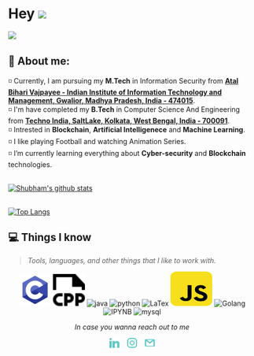 # Hey <img src="https://github.com/TheDudeThatCode/TheDudeThatCode/blob/master/Assets/Hi.gif" width="29px"> 
![](https://camo.githubusercontent.com/992babdffd8c74a1502de375fbdf7e4d54773242/68747470733a2f2f6d656469612e67697068792e636f6d2f6d656469612f53576f536b4e36447854737a71494b4571762f67697068792e676966)

## :raising_hand: About me:
◽ Currently, I am pursuing my <b>M.Tech</b> in Information Security from <a href="https://www.iiitm.ac.in/index.php/en/"><b> Atal Bihari Vajpayee - Indian Institute of Information Technology and Management, Gwalior, Madhya Pradesh, India - 474015</b></a>.<br>
◽ I'm have completed my <b>B.Tech</b> in Computer Science And Engineering from <a href="https://www.ticollege.ac.in/"> <b>Techno India, SaltLake, Kolkata, West Bengal, India - 700091</b></a>.<br>
◽ Intrested in <b>Blockchain</b>, <b>Artificial Intelligenece</b> and <b>Machine Learning</b>.<br>
◽ I like playing Football and watching Animation Series.<br>
◽ I’m currently learning everything about **Cyber-security** and **Blockchain** technologies.<br>

<br>
<a href="https://github.com/ishubhamkr">
   <img src="https://github-readme-stats.vercel.app/api?username=ishubhamkr&hide=issues&show_icons=true&theme=gotham&locale=en&layout=compact" alt="Shubham's github stats" width=450px/>
</a><br><br>

<div id="tech"></div>

[![Top Langs](https://github-readme-stats.vercel.app/api/top-langs/?username=ishubhamkr&layout=compact&text_color=daf7dc&bg_color=151515)](https://github.com/ishubhamkr/github-readme-stats)


## 💻 Things I know
> <i>Tools, languages, and other things that I like to work with.</i>
<p align="center">
	  <img src="https://github.com/ishubhamkr/ishubhamkr/blob/main/icons/c-programming.svg" alt="C" width="65" height="65"/> 
	<img src="https://github.com/ishubhamkr/ishubhamkr/blob/main/icons/cpp.svg" alt="CPP" width="65" height="65"/> 
      <img src="https://www.vectorlogo.zone/logos/java/java-icon.svg" alt="java" width="65" height="65"/> 
      <img src="https://www.vectorlogo.zone/logos/python/python-icon.svg" alt="python" width="55" height="55"/>
	<img src="https://upload.wikimedia.org/wikipedia/commons/9/92/LaTeX_logo.svg" alt="LaTex" width="65" height="65"/> 
      <img src="https://github.com/ishubhamkr/ishubhamkr/blob/main/icons/js.svg" alt="JavaScript" width="85" height="70"/> 
      <img src="https://www.vectorlogo.zone/logos/golang/golang-ar21.svg" alt="Golang" width="55" height="75"/>
      <img src="https://www.vectorlogo.zone/logos/jupyter/jupyter-icon.svg" alt="IPYNB" width="55" height="55"/>
      <img src="https://www.vectorlogo.zone/logos/mysql/mysql-ar21.svg" alt="mysql" width="110" height="75"/> 
</p>

<p align="center"=><i>In case you wanna reach out to me</i></p>
 <p align="center">
  <a href="https://www.linkedin.com/in/imshubhamkumar/"><img alt="LinkedIn" title="LinkedIn" src="https://github.com/ishubhamkr/ishubhamkr/blob/main/icons/linkedin.svg" width=20px" /></a>&nbsp;&nbsp;&nbsp;
  <a href="https://www.instagram.com/_mshubham/"><img alt="Instagram" title="Instagram" src="https://github.com/ishubhamkr/ishubhamkr/blob/main/icons/instagram.svg" width=20px/></a>&nbsp;&nbsp;&nbsp;
   <a href="mshubham0309@gmail.com"><img alt="mail" title="mail" src="https://github.com/ishubhamkr/ishubhamkr/blob/main/icons/gmail.svg" width=20px/></a>
</p>
<br>

